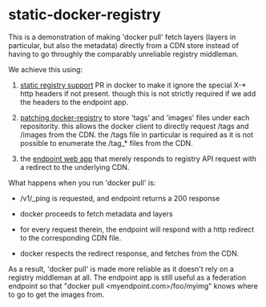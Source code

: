 static-docker-registry
======================

This is a demonstration of making 'docker pull' fetch layers (layers in
particular, but also the metadata) directly from a CDN store instead of having
to go throughly the comparably unreliable registry middleman.

We achieve this using:

1. [static registry support](https://github.com/dotcloud/docker/pull/4607) PR
   in docker to make it ignore the special X-* http headers if not present.
   though this is not strictly required if we add the headers to the endpoint app.

2. [patching
   docker-registry](https://github.com/ActiveState/docker-registry/commit/002bf256e7)
   to store 'tags' and 'images' files under each repositority. this allows the
   docker client to directly request /tags and /images from the CDN. the /tags
   file in particular is required as it is not possible to enumerate the /tag_*
   files from the CDN.

3. the [endpoint web
   app](https://github.com/ActiveState/static-docker-registry/blob/master/endpoint)
   that merely responds to registry API request with a redirect to the underlying
   CDN.

What happens when you run 'docker pull' is:

* /v1/_ping is requested, and endpoint returns a 200 response

* docker proceeds to fetch metadata and layers

* for every request therein, the endpoint will respond with a http redirect to
  the corresponding CDN file.

* docker respects the redirect response, and fetches from the CDN.

As a result, 'docker pull' is made more reliable as it doesn't rely on a
registry middleman at all. The endpoint app is still useful as a federation
endpoint so that "docker pull <myendpoint.com>/foo/myimg" knows where to go to
get the images from.


